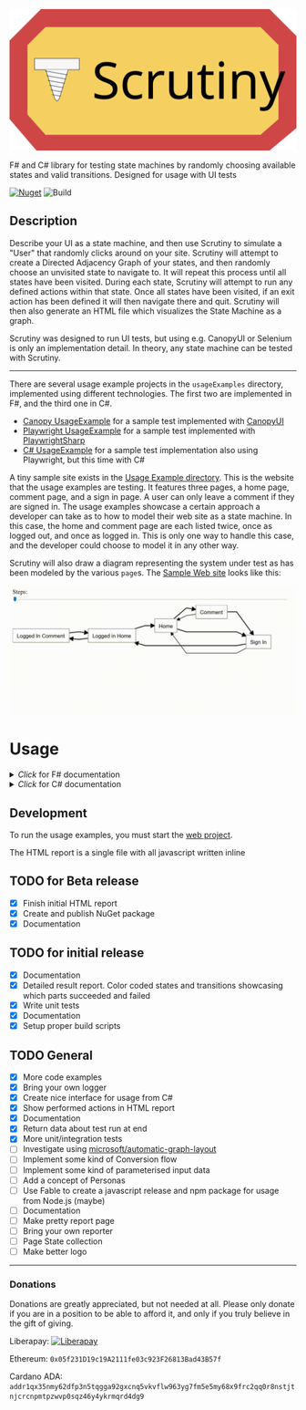 ![Header](header.svg)

F# and C# library for testing state machines by randomly choosing available states and valid transitions. Designed for usage with UI tests

[![Nuget](https://img.shields.io/nuget/vpre/scrutiny?color=blue&style=for-the-badge)](https://www.nuget.org/packages/Scrutiny/) ![Build](https://github.com/kaeedo/Scrutiny/workflows/Build/badge.svg?branch=master)

## Description
Describe your UI as a state machine, and then use Scrutiny to simulate a "User" that randomly clicks around on your site.
Scrutiny will attempt to create a Directed Adjacency Graph of your states, and then randomly choose an unvisited state to navigate to.
It will repeat this process until all states have been visited.
During each state, Scrutiny will attempt to run any defined actions within that state.
Once all states have been visited, if an exit action has been defined it will then navigate there and quit.
Scrutiny will then also generate an HTML file which visualizes the State Machine as a graph.

Scrutiny was designed to run UI tests, but using e.g. CanopyUI or Selenium is only an implementation detail. In theory, any state machine can be tested with Scrutiny.

---

There are several usage example projects in the `usageExamples` directory, implemented using different technologies. The first two are implemented in F#, and the third one in C#.

* [Canopy UsageExample](usageExamples/UsageExample.Canopy) for a sample test implemented with [CanopyUI](https://github.com/lefthandedgoat/canopy)
* [Playwright UsageExample](usageExamples/UsageExample.Playwright) for a sample test implemented with [PlaywrightSharp](https://github.com/microsoft/playwright-sharp)
* [C# UsageExample](usageExamples/UsageExample.CSharp) for a sample test implementation also using Playwright, but this time with C#

A tiny sample site exists in the [Usage Example directory](usageExamples/Web). This is the website that the usage examples are testing. It features three pages, a home page, comment page, and a sign in page. A user can only leave a comment if they are signed in.
The usage examples showcase a certain approach a developer can take as to how to model their web site as a state machine. In this case, the home and comment page are each listed twice, once as logged out, and once as logged in.
This is only one way to handle this case, and the developer could choose to model it in any other way.

Scrutiny will also draw a diagram representing the system under test as has been modeled by the various `page`s. The [Sample Web site](usageExamples/Web) looks like this:

![SUT sample report](images/scrutinyDemo.gif)

# Usage

<details>
  <summary><i>Click</i> for F# documentation</summary>

Define one `page` object for each state in your UI. A state can be anything from a page, or an individual modal, or the same page as a different state, but altered, for example a logged in user.
A `page` looks like this:

    let loggedInComment = fun (globalState: GlobalState) ->
        page {
            name "Logged In Comment"

            localState (LoggedInComment())

            onEnter (fun ls ->
                printfn "Checking on page comment"
                // Do something with LocalState e.g. set the HomeLink property
                ls.HomeLink <- "#home"
                "#header" == "Comments"
            )

            onExit (fun _ ->
                printfn "Exiting comment"
            )

            transition ((fun ls -> click ls.HomeLink) ==> home)
            transition ((fun _ -> click "#signin") ==> signIn)

            action (fun _ -> () /*do something on the page*/)
            action (fun _ -> () /*do something else on the page*/)

            exitAction (fun _ -> () /*final action to perform before exiting the test*/)
        }

The `name` must be unique. Any number of `transition`s and any number of `action`s can be defined.
The `exitAction` is optional, and multiple `page`s can have an `exitAction`. If multiple are defined, Scrutiny will randomly choose one to perform.

The `GlobalState` in the example is any type defined in your test that you can use to pass data between states, e.g. `Username` or `IsLoggedIn`

The `LocalState` is specific to a state, and is constructed each time that state is visited. It's optional, but when set, all functions will have access to the local state via the function parameter. In the above example, `localState` is defined as:

    type LoggedInComment() =
        member val Comment = String.Empty with get, set


### Configuration
Some things can be configured via `ScrutinyConfig`. The default config is:

    { ScrutinyConfig.Seed = Environment.TickCount
      MapOnly = false
      ComprehensiveActions = true
      ComprehensiveStates = true
      ScrutinyResultFilePath = Directory.GetCurrentDirectory() + "/ScrutinyResult.html"
      Logger = printfn "%s" }

`Seed` is printed during each test to be able to recreate a specific test run.
`MapOnly` won't run the test at all, but only generate the HTML Graph report.
`ComprehensiveActions` will run ALL defined actions anytime it enters a state with actions defined. If false, it will run a random subset of actions.
`ComprehensiveStates` will visit ALL states in the state machine. If this is false, then it will visit at least half of all states before randomly quitting.
`ScrutinyResultFilePath` is the directory and specified file name that the generated HTML report will be saved in
`Logger` is how individual messages from scrutiny will be logged. The signature is `string -> unit`. This is useful for things like XUnit that bring their own console logging mechanism, or if you wanted to integrate a larger logging framework.

To actually run the test, call the `scrutinize` function with your entry state, config, and global state object. e.g.

    // Sample Global State. This can be anything, and all page states will receive the same instance
    type GlobalState() =
        member val IsSignedIn = false with get, set
        member val Username = "MyUsername" with get, set
        member val Number = 42

    [<EntryPoint>]
    let main argv =
        let options = FirefoxOptions()
        do options.AddAdditionalCapability("acceptInsecureCerts", true, true)

        use ff = new FirefoxDriver(options)
        let currentDirectory = DirectoryInfo(Directory.GetCurrentDirectory())

        let config =
            { ScrutinyConfig.Default with
                  Seed = 553931187
                  MapOnly = false
                  ComprehensiveActions = true
                  ComprehensiveStates = true
                  ScrutinyResultFilePath = currentDirectory.Parent.Parent.Parent.FullName + "/myResult.html" }

        // Start tests. In this case we're using CanopyUI, but can be any test runner e.g. XUnit or Expecto
        // Start CanopyUI tests
        "Scrutiny" &&& fun _ ->
            printfn "opening url"
            url "https://localhost:5001/home"

            let gs = GlobalState()

            // The call to start Scrutiny, and construct a graph and "click" through all states
            scrutinize config gs home
            // or
            // scrutinizeWithDefaultConfig gs home

        switchTo ff
        pin canopy.types.direction.Right

        run()
        quit ff

        0

At the end of the run, Scrutiny will return an object which contains the generated adjacency graph, as well as a list of individual steps taken, along with the actions performed in each state.

#### Important note for F# users
As the transitions ultimately depict a cyclic graph, it is necessary to declare module or namespace as recursive so that pages defined later can be referenced by pages earlier. Note the usage of the `rec` keyword.
e.g.:

    module rec MyPages =
        let firstPage = fun (globalState: GlobalState) ->
            page {
                name "First Page"
                transition ((fun () -> click "#second") ==> secondPage)
            }

        let secondPage = fun (globalState: GlobalState) ->
            page {
                name "Second Page"
                transition ((fun () -> click "#first") ==> firstPage)
            }

</details>

<details>
  <summary><i>Click</i> for C# documentation</summary>

Define one class for each state in your UI, and decorate it with the `PageState` attribute. A state can be anything from a page, or an individual modal, or the same page as a different state, but altered, for example a logged in user.
A `PageState` could look like this:

    using Scrutiny.CSharp;

    [PageState]
    public class LoggedInComment
    {
        private readonly GlobalState globalState;
        private string localComment = string.Empty;

        public LoggedInComment(GlobalState globalState)
        {
            // Construct anything necessary.
            // The constructor is called everytime Scrutiny navigates to this state
        }

        [OnEnter]
        public void OnEnter()
        {
            // Do something when scrutiny enters this state
            // Can optionally be async/await
            // Can only define one
        }

        [Action]
        public async Task WriteComments()
        {
            // Do something on the page
            // Can optionally be non-async
            // Define any number of these
        }

        [OnExit]
        public void OnExit()
        {
            // Do something when scrutiny exits this state
            // Can optionally be async/await
            // Can only define one
        }

        [ExitAction]
        public async Task ExitAction()
        {
            // One exit actions amongst all page states is chosen
            // Define any number of these
            // Can optionally be non-async
        }

        [TransitionTo(nameof(AnotherState))]
        public void TransitionToAnotherState()
        {
            // Code to perform state transition
            // Define any number of these
            // Can optionally be async/await
        }
    }

Available attriutes are:
`PageState` This decorates the class. Scrutiny will search for all `PageState`s within an assembly.
`OnEnter` Only one allowed per class. This method will be run anytime Scrutiny enters this state.
`OnExit` Only one allowed per class. This method will be run anytime Scrutiny exits this state.
`ExitAction` Once Scrutiny is done navigating through the states and actions, it will randomly choose a single exit action out of all defined exit actions to exit the state machine.
`Action` These are any actions that are performed within a state, and then stay in the same state.
`TransitionTo(string)` These are any methods that perform state transitions. Pass the name of another `PageState` to tell Scrutiny where the transition goes to.

### Configuration
Some things can be configured via the `Scrutiny.CSharp.Configuration.Configuration` POCO. The default config is:

    Seed = Environment.TickCount
    MapOnly = false
    ComprehensiveActions = true
    ComprehensiveStates = true
    ScrutinyResultFilePath = Directory.GetCurrentDirectory() + "/ScrutinyResult.html"
    Logger = (Action<string>)((s) => Console.WriteLine(s))

`Seed` is printed during each test to be able to recreate a specific test run.
`MapOnly` won't run the test at all, but only generate the HTML Graph report.
`ComprehensiveActions` will run ALL defined actions anytime it enters a state with actions defined. If false, it will run a random subset of actions.
`ComprehensiveStates` will visit ALL states in the state machine. If this is false, then it will visit at least half of all states before randomly quitting.
`ScrutinyResultFilePath` is the directory and specified file name that the generated HTML report will be saved in
`Logger` is how individual messages from scrutiny will be logged. This is useful for things like XUnit that bring their own console logging mechanism, or if you wanted to integrate a larger logging framework.

To actually run the test, call the `Scrutiny.CSharp.Scrutinize.Start<Home>(gs, config)` method. It takes your entry state as a generic type argument, and a constructed global state object as well as your config as parameters.

    using Scrutiny.CSharp;

    [Fact]
    public async Task WithAttrs()
    {
        var browser = await playwright.Firefox.LaunchAsync(headless: false);
        var context = await browser.NewContextAsync(ignoreHTTPSErrors: true);
        var page = await context.NewPageAsync();

        await page.GoToAsync("https://127.0.0.1:5001/home");

        var config = new Configuration
        {
            Seed = 553931187,
            MapOnly = false,
            ComprehensiveActions = true,
            ComprehensiveStates = true
        };

        var gs = new GlobalState(page, outputHelper);
        var result = Scrutinize.Start<Home>(gs, config);

        Assert.Equal(7, result.Steps.Count());
        Assert.Equal(5, result.Graph.Count());
    }

The global state can be any class you want it to be. Scrutiny will pass the instance that is passed into the start around to each `PageState` it visits.
At the end of the run, Scrutiny will return an object which contains the generated adjacency graph, as well as a list of individual steps taken, along with the actions performed in each state.


</details>

## Development
To run the usage examples, you must start the [web project](usageExamples/Web).

The HTML report is a single file with all javascript written inline

## TODO for Beta release
- [x] Finish initial HTML report
- [x] Create and publish NuGet package
- [x] Documentation

## TODO for initial release
- [x] Documentation
- [x] Detailed result report. Color coded states and transitions showcasing which parts succeeded and failed
- [x] Write unit tests
- [x] Documentation
- [x] Setup proper build scripts

## TODO General
- [x] More code examples
- [x] Bring your own logger
- [x] Create nice interface for usage from C#
- [x] Show performed actions in HTML report
- [x] Documentation
- [x] Return data about test run at end
- [x] More unit/integration tests
- [ ] Investigate using [microsoft/automatic-graph-layout](https://github.com/microsoft/automatic-graph-layout)
- [ ] Implement some kind of Conversion flow
- [ ] Implement some kind of parameterised input data
- [ ] Add a concept of Personas
- [ ] Use Fable to create a javascript release and npm package for usage from Node.js (maybe)
- [ ] Documentation
- [ ] Make pretty report page
- [ ] Bring your own reporter
- [ ] Page State collection
- [ ] Make better logo

---

### Donations

Donations are greatly appreciated, but not needed at all. Please only donate if you are in a position to be able to afford it, and only if you truly believe in the gift of giving.

Liberapay: [![Liberapay](https://liberapay.com/assets/widgets/donate.svg)](https://liberapay.com/kaeedo)

Ethereum: `0x05f231D19c19A2111fe03c923F26813Bad43B57f`

Cardano ADA: `addr1qx35nmy62dfp3n5tqgga92gxcnq5vkvflw963yg7fm5e5my68x9frc2qq0r8nstjtnjcrcnpmtpzwvp0sqz46y4ykrmqrd4dg9`
